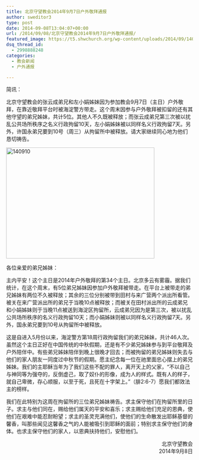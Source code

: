 ```yaml
---
title: 北京守望教会2014年9月7日户外敬拜通报
author: sweditor3
type: post
date: 2014-09-08T13:04:07+00:00
url: /2014/09/08/北京守望教会2014年9月7日户外敬拜通报/
featured_image: https://t5.shwchurch.org/wp-content/uploads/2014/09/140910-400x288.jpg
dsq_thread_id:
  - 2998888248
categories:
  - 教会新闻
  - 户外通报

---
```

简讯：
  
北京守望教会的张云成弟兄和左小娟姊妹因为参加教会9月7日（主日）户外敬拜，在靠近敬拜平台时被海淀警方带走。这个周末因参与户外敬拜被扣留的还有其他守望的弟兄姊妹，共计5位。其他人不久既被释放；而张云成弟兄第三次被以扰乱公共场所秩序之名义行政拘留10天，左小娟姊妹被以同样名义行政拘留7天。另外，许国永弟兄要到10号（周三）从拘留所中被释放。请大家继续同心地为他们恳切祷告。

<!--more-->

[<img class="aligncenter size-full wp-image-11539" src="http://t5.shwchurch.org/wp-content/uploads/2014/09/140910.jpg" alt="140910" width="400" height="300" />][1]

各位亲爱的弟兄姊妹：

主内平安！这个主日是2014年户外敬拜的第34个主日。北京多云有雾霾。据我们统计，在这个周末，有5位弟兄姊妹因参加户外敬拜被带走。在平台上被带走的弟兄姊妹有两位不久被释放；其余的三位分别被带到田村与来广营两个派出所看管。被关在来广营派出所的弟兄于当晚10点被释放；而被关在田村派出所的云成弟兄和小娟姊妹则于当晚11点被送到海淀区拘留所，云成弟兄因为是第三次，被以扰乱公共场所秩序的名义行政拘留10天；而小娟姊妹则被以同样名义行政拘留7天。另外，国永弟兄要到10号从拘留所中被释放。

这是自进入5月份以来，海淀警方第18周行政拘留我们的弟兄姊妹，共计46人次。虽然这个主日正好在中国传统的中秋假期，还是有不少弟兄姊妹参与到平台敬拜及户外陪伴中。有些弟兄姊妹陪伴到晚上很晚才回去；而被拘留的弟兄姊妹则失去与他们的家人朋友一同度过中秋节的假期。愿主纪念每一位在祂里面忠心摆上的弟兄姊妹。我们的主耶稣当年为了我们这些不配的罪人，离开天上的父家，“不以自己与神同等为强夺的，反倒虚己，取了奴仆的形像，成为人的样式。既有人的样子，就自己卑微，存心顺服，以至于死，且死在十字架上。”（腓2:6-7）愿我们都效法主的榜样。

我们在此特别为这周在拘留所的三位弟兄姊妹祷告。求主保守他们在拘留所里的日子。求主与他们同在，赐给他们属天的平安和喜乐；求主赐给他们充足的恩典，使他们在艰难中能忍耐盼望；求主的圣灵充满他们，使他们的生命散发出耶稣基督的馨香，叫那些闻见这馨香之气的人能被吸引到耶稣的面前；特别求主保守他们的身体。也求主保守他们的家人，以恩典扶持他们，安慰他们。

<p style="text-align: right;">
  北京守望教会<br /> 2014年9月8日
</p>

 [1]: http://t5.shwchurch.org/wp-content/uploads/2014/09/140910.jpg
